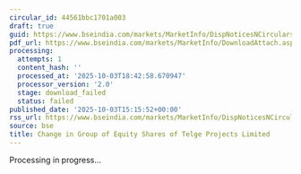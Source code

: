 ```yaml
---
circular_id: 44561bbc1701a003
draft: true
guid: https://www.bseindia.com/markets/MarketInfo/DispNoticesNCirculars.aspx?Noticeid={1D36EFDA-B87C-4BAF-B0DB-9A670D921461}&noticeno=20251003-56&dt=10/03/2025&icount=56&totcount=73&flag=0
pdf_url: https://www.bseindia.com/markets/MarketInfo/DownloadAttach.aspx?id=20251003-56&attachedId=
processing:
  attempts: 1
  content_hash: ''
  processed_at: '2025-10-03T18:42:58.670947'
  processor_version: '2.0'
  stage: download_failed
  status: failed
published_date: '2025-10-03T15:15:52+00:00'
rss_url: https://www.bseindia.com/markets/MarketInfo/DispNoticesNCirculars.aspx?Noticeid={1D36EFDA-B87C-4BAF-B0DB-9A670D921461}&noticeno=20251003-56&dt=10/03/2025&icount=56&totcount=73&flag=0
source: bse
title: Change in Group of Equity Shares of Telge Projects Limited
---
```


Processing in progress...